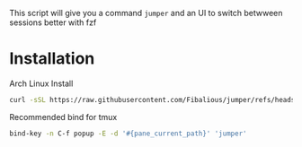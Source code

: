 This script will give you a command `jumper` and an UI to switch betwween sessions better with fzf


# Installation

Arch Linux Install
```sh
curl -sSL https://raw.githubusercontent.com/Fibalious/jumper/refs/heads/main/arch_install.sh | sh
```

Recommended bind for tmux
```sh
bind-key -n C-f popup -E -d '#{pane_current_path}' 'jumper'
```




